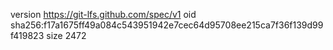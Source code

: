 version https://git-lfs.github.com/spec/v1
oid sha256:f17a1675ff49a084c543951942e7cec64d95708ee215ca7f36f139d99f419823
size 2472
